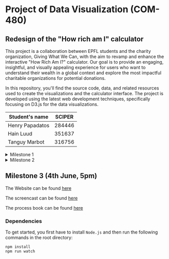 # Project of Data Visualization (COM-480)

## Redesign of the "How rich am I" calculator

This project is a collaboration between EPFL students and the charity organization, Giving What We Can, with the aim to revamp and enhance the interactive "How Rich Am I?" calculator. Our goal is to provide an engaging, insightful, and visually appealing experience for users who want to understand their wealth in a global context and explore the most impactful charitable organizations for potential donations.

In this repository, you'll find the source code, data, and related resources used to create the visualizations and the calculator interface. The project is developed using the latest web development techniques, specifically focusing on D3.js for the data visualizations.

| Student's name | SCIPER |
| -------------- | ------ |
| Henry Papadatos| 284446 |
| Hain Luud| 351637|
| Tanguy Marbot| 316756|

<details>
  <summary>Milestone 1</summary>

## Milestone 1 (23rd April, 5pm)

**10% of the final grade**

This is a preliminary milestone to let you set up goals for your final project and assess the feasibility of your ideas.
Please, fill the following sections about your project.

*(max. 2000 characters per section)*

### Problematic

Giving is a long-held tradition; ancestral doctrines have advocated for communal solidarity and benevolence for the needy and suffering through sharing of resources. It is still a pillar of human value and the conditions have changed. Today, with an affluent situation and the interconnectedness of the current world, opportunities to mitigate needs might be too consequential to ignore. However, (1) it can be challenging for people to realize how lucky they are in terms of material wealth, and the disparities with other people around the globe. Additionally, with good intention and awareness of inequalities, (2) the knowledge of the different useful levers, and the impact of one’s donations might not be accessible enough. 

In our project, we are seeking to respond to those issues. (1) Our visualizations will provide a clear overview of one’s relative position in terms of material wealth. Colloquially, one could learn “how rich they are” through computations made from users' input and different visualizations demonstrating, for example, on which percentile of the world population they are in terms of income. Users could see “how rich” they would remain if they donated some amount of money regularly. 
 Those visualizations can be enriched by supplementing additional context, such as geography. (2) Follow-up visualizations show the impact of different donations, e.g. how many lives could be saved by providing funding for insecticide bednets. Additionally, suggested charities can be displayed with brief descriptions and relevant figures, e.g. cost-effectiveness. 
 
The target audience is anyone with an income, in a developed country, motivated to learn about their wealth and the impact they can have.

Note that, the “how rich am I” calculator already exists on the Giving What We Can ( nonprofit promoting effective giving) [website](https://howrichami.givingwhatwecan.org/how-rich-am-i). Their implementation is outdated, we contacted them and they are keen on students remaking the “How Rich Am I?” calculator.


### Dataset

The main data we want to display comes from the paper “[The Future of Worldwide Income Distribution](https://www.piie.com/publications/working-papers/future-worldwide-income-distribution#:~:text=Global%20income%20inequality%20is%20projected,developing%20and%20emerging%2Dmarket%20economies.)” (Tomas Hellebrandt (PIIE) and Paolo Mauro (PIIE)) where they analyze the total distribution of wealth in the world for the years 2003 and 2013, they then project the trend to predict the distribution of wealth in 2035. Below is a figure of this distribution. Note that we have 1400 data points for each of the three curves. Raw data can be found [here](https://www.piie.com/sites/default/files/publications/wp/data/wp15-7.xlsx). 

![Screenshot 2023-04-03 141623](https://user-images.githubusercontent.com/63106608/229517400-9b1fe012-ec1d-4509-9eba-d570ba01667d.jpg)


In order to compare the income of someone living in an arbitrary country, we need data about the exchange rate between currencies (to go back to dollars). And we also need data about the “purchasing power parity” (1 dollar goes further in poorer countries). These 2 datasets come from the [OECD](https://data.oecd.org/conversion/purchasing-power-parities-ppp.htm#indicator-chart) and therefore are good quality. 

To compare the revenue of someone to the median revenue of each country, we need the gross national income per capita of each country. This dataset is also of good quality as the data comes from the [world bank](https://data.worldbank.org/indicator/NY.GNP.PCAP.CD). (To display the map, we need a dataset containing the sketch of the country’s borders.) 

Lastly, as we want to display how much impact one can have through donating, we need information about impactful charities: a brief description of their mission and metrics for success evaluation. There is no standard dataset for that, so we will have to compose it. This is not a problem as we don’t need an overly large repertoire of charities and this information is easily retrievable from sources such as [GiveWell](https://www.givewell.org/charities/top-charities). Their framework to evaluate charities includes the cost-effectiveness of interventions. This information can be integrated with the user’s income to highlight the potential impact of donations, e.g. number of lives saved per year if 10% of the salary is donated. 


### Exploratory Data Analysis

We mostly did not have to do data exploration because we already received them already cleaned and aggregated. 

One thing we did have to do is enrich the TopoJSON file for world map data with a parameter for 3-letter country codes so that it could be integrated with the other datasets. Additionally, there were some countries in the GNI dataset for whom we didn’t have the income data, some were named slightly differently and some territories were missing entirely compared to the TopoJSON file. 

What we will also do at the end of the project is updating the now over 5 years old data that was used for the original How Rich Am I calculator. For the income distribution (see figure above), this involves doing a linear interpolation between the 2013 and 2035 data to have the values for 2023.


### Related work

As mentioned before [Giving What We Can](https://www.givingwhatwecan.org/) (GWWC) has already implemented a "[How Rich am I?](https://howrichami.givingwhatwecan.org/how-rich-am-i)" calculator. They use in total 4-7 visualizations and two interactions for their calculator, highlighting how much you earn compared to the rest of the world, how much good donating a fixed percentage of your earnings, and how rich you'd still be after that.

Another source of inspiration is the Our World in Data page for [global income inequality](https://ourworldindata.org/income-inequality). It shows in many ways the problem of income inequality. They also refer to the World bank dataset.

A third source of inspiration has been the [D3.js](https://d3js.org/) and [Observable](https://observablehq.com/) websites that highlight different methods of data visualization and show how one could make them.

Our approach to improving the GWWC calculator is original because we are using new and arguably better visualizations to convey the scale of income inequality. We also plan on adding more ways for the user to interact with the visuals and showing them also different effective charities to donate to. The charities that we will select are empirically effective and have a large positive impact.
</details>

<details>
  <summary>Milestone 2</summary>
 
## Milestone 2 (7th May, 5pm)

### Goal

The project’s goal is to provide a clear overview of one’s relative position in terms of material wealth to the rest of the world. The user will learn “how rich they are” through computations made from their input and different visualizations. And they will then realize the impact they can have by donating a fraction of their income to effective charities. To convey this, we plan to use 5 visuals: 



* a dynamic scrolling line graph
* a graph of 2 grouped bubbles
* an interactive map of the world, colored using a heatmap
* an interactive bubble plot of various effective charities
* an animated crowd plot

The visuals will be further described and shown in the following paragraphs. 

One constraint we have is that everything has to look as good on a mobile device as on a computer. 

**Please find the initial version of our website [here](https://henrypapadatos.github.io/)**. 

Disclaimer: the website doesn't work properly on firefox so far. And the cache sometimes causes problems, make sure to empty it!

### Project component breakdown

The different visuals themselves form 5 independent components of the project. Additionally, since the user also has to interact with the calculator we need an input form to get some information from the user (country, income,...).
We also need to create a range slider that the user can interact with to control how much of their income they could potentially be donating and what effect that has on the other visuals.  To make the slider we will likely use the [noUiSlider](https://www.npmjs.com/package/nouislider) package.

![Screenshot 2023-05-06 152147](https://user-images.githubusercontent.com/63106608/236626907-934bf3a6-84a7-47bd-a2f0-93879c5f8be4.jpg)


### Dynamic line graph

**Description:** The dynamic line graph will draw out the global wealth distribution and show where exactly the user is located based on their input income. The graph is animated and will slowly fill out, up to the user's income. The idea is to show that at the end of the distribution (where the user probably is), the income grows really quickly. 

**Extra ideas:** When the user moves the donation slider, the X value of the graph will update to the new wealth of the user (= base wealth - donations). 

**Tools we will use:** The “[interactive D3](https://moodle.epfl.ch/pluginfile.php/2321914/mod_resource/content/0/5_2_More_interactive_d3.pdf)” lecture and [these](https://observablehq.com/@d3/line-chart) [two](https://observablehq.com/@mbostock/icelandic-population-by-age-1841-2019) examples from D3. 

<img src="https://user-images.githubusercontent.com/63106608/236626962-137ed0c3-7ac6-45ad-89ea-7d2d5271b9a5.jpg"  width="80%" height="40%">


### Bubble graph

**Description:** The goal of this visualization is to give a sense of the number of people richer and poorer than you. Each dot will represent 20 million people (we’ll have 400 dots in total). When a user interacts with the donation sliders, his wealth changes. Some dots will migrate from one group to the other accordingly. 

**Extra ideas:** If the interaction with the donation slider doesn’t lead to a change of at least 20 million people, a dot will split into a few smaller dots (each small dot will represent a smaller amount of people) and then, some of these small dots will migrate. 

**Tools we will use:** We use a library called d3-force to simulate physics that will enable us to apply defined forces on circles.

<img src="https://user-images.githubusercontent.com/63106608/236626986-8f9fc188-095c-4334-b974-9e6dbd2f55d8.jpg"  width="60%" height="30%">


### World heatmap 

**Description:** The world heatmap will take into account the user’s input yearly salary and will color the world based on how many average incomes the user’s income equals. When hovering the mouse over any country the country name and relevant statistics will be displayed to the user.

**Extra ideas:** When the users hover over the map, the country below the cursor gets a bit bigger. The map could also have a legend to the side that shows the numerical ranges for each color.

**Tools we will use:** The “[map](https://moodle.epfl.ch/pluginfile.php/2389261/mod_resource/content/0/8_1_Maps.pdf)” lecture and the [topojson package](https://www.npmjs.com/package/topojson) with a precompiled topological json file. 

<img src="https://user-images.githubusercontent.com/63106608/236627148-c6b99280-9ba0-4136-87f9-fe91b21ee0b7.png"  width="80%" height="40%">



### Animated crowd plot 

**Description**: The animated crowd plot consists of sequentially created circles in an upside down pyramid shape to convey a crowd of people showing how many people you could save over the course of your life if you donated X% of your income. Each circle is colored randomly to show that people of different ethnicities will benefit. 

**Extra ideas**: Instead of just circles we could use stick-figure SVGs on the sides of the crowd to further establish that this is a crowd of people.

**Tools we use**: This plot got inspiration from the first course homework with D3 where circles are dynamically created and colored. 

![cropped](https://user-images.githubusercontent.com/63106608/236627419-4050461c-5478-4d2a-8597-7029c67b3664.gif)

### Interactive bubble plot of various effective charities

**Description:** The goal of this visualization is to present a few effective charities (found on the [giving what we can](https://www.givingwhatwecan.org/best-charities-to-donate-to-2023) website). Each bubble is a charity and when the user hovers over them, à description appears. The user can also show a subset of the charities based on their cause area.

**Extra ideas:** When selecting one cause-area we can further distinguish the different charities on their intervention technique ( advocacy, medication distribution, …). One could also change the size of the bubbles according to some metric, e.g. room for further funding.

**Tools we use:** We use d3-force like for the bubble graph.

<img src="https://user-images.githubusercontent.com/45995390/236673344-a633ba72-9b7f-4d09-8f8f-92ca0ca4a936.png" width="40%" height="20%">
</details>


## Milestone 3 (4th June, 5pm)
The Website can be found [here](https://henrypapadatos.github.io/)

The screencast can be found [here](https://youtu.be/LN3KXf8yPQ8)

The process book can be found [here](https://github.com/com-480-data-visualization/project-2023-graphing-what-we-can/files/11638997/here.pdf)



### Dependencies
To get started, you first have to install `Node.js` and then run the following commands in the root directory:
```
npm install
npm run watch
```




